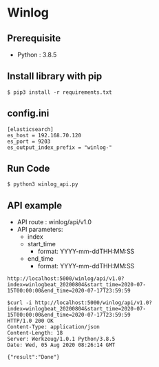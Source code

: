 # Winlog

## Prerequisite

- Python : 3.8.5

## Install library with pip

```
$ pip3 install -r requirements.txt
```

## config.ini
```
[elasticsearch]
es_host = 192.168.70.120
es_port = 9203
es_output_index_prefix = "winlog-"
```

## Run Code

```
$ python3 winlog_api.py
```
## API example
 - API route : winlog/api/v1.0
 - API parameters:
   - index
   - start_time
     - format: YYYY-mm-ddTHH:MM:SS
   - end_time
     - format: YYYY-mm-ddTHH:MM:SS
```
http://localhost:5000/winlog/api/v1.0?index=winlogbeat_20200804&start_time=2020-07-15T00:00:00&end_time=2020-07-17T23:59:59
```
```
$curl -i http://localhost:5000/winlog/api/v1.0?index=winlogbeat_20200804&start_time=2020-07-15T00:00:00&end_time=2020-07-17T23:59:59
HTTP/1.0 200 OK
Content-Type: application/json
Content-Length: 18
Server: Werkzeug/1.0.1 Python/3.8.5
Date: Wed, 05 Aug 2020 08:26:14 GMT

{"result":"Done"}
```